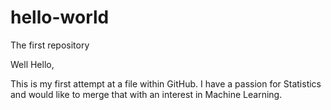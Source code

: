 # hello-world
The first repository

Well Hello,

This is my first attempt at a file within GitHub.
I have a passion for Statistics and would like to merge that with an interest in Machine Learning.
